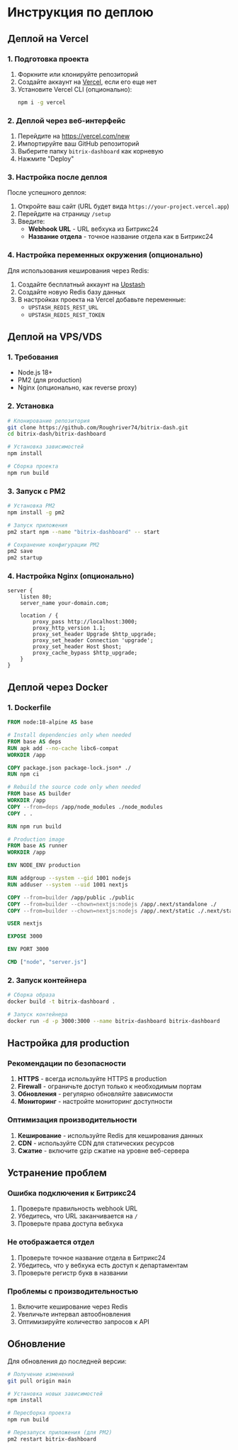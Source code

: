 # Инструкция по деплою

## Деплой на Vercel

### 1. Подготовка проекта

1. Форкните или клонируйте репозиторий
2. Создайте аккаунт на [Vercel](https://vercel.com), если его еще нет
3. Установите Vercel CLI (опционально):
   ```bash
   npm i -g vercel
   ```

### 2. Деплой через веб-интерфейс

1. Перейдите на https://vercel.com/new
2. Импортируйте ваш GitHub репозиторий
3. Выберите папку `bitrix-dashboard` как корневую
4. Нажмите "Deploy"

### 3. Настройка после деплоя

После успешного деплоя:

1. Откройте ваш сайт (URL будет вида `https://your-project.vercel.app`)
2. Перейдите на страницу `/setup`
3. Введите:
   - **Webhook URL** - URL вебхука из Битрикс24
   - **Название отдела** - точное название отдела как в Битрикс24

### 4. Настройка переменных окружения (опционально)

Для использования кеширования через Redis:

1. Создайте бесплатный аккаунт на [Upstash](https://upstash.com)
2. Создайте новую Redis базу данных
3. В настройках проекта на Vercel добавьте переменные:
   - `UPSTASH_REDIS_REST_URL`
   - `UPSTASH_REDIS_REST_TOKEN`

## Деплой на VPS/VDS

### 1. Требования

- Node.js 18+
- PM2 (для production)
- Nginx (опционально, как reverse proxy)

### 2. Установка

```bash
# Клонирование репозитория
git clone https://github.com/Roughriver74/bitrix-dash.git
cd bitrix-dash/bitrix-dashboard

# Установка зависимостей
npm install

# Сборка проекта
npm run build
```

### 3. Запуск с PM2

```bash
# Установка PM2
npm install -g pm2

# Запуск приложения
pm2 start npm --name "bitrix-dashboard" -- start

# Сохранение конфигурации PM2
pm2 save
pm2 startup
```

### 4. Настройка Nginx (опционально)

```nginx
server {
    listen 80;
    server_name your-domain.com;

    location / {
        proxy_pass http://localhost:3000;
        proxy_http_version 1.1;
        proxy_set_header Upgrade $http_upgrade;
        proxy_set_header Connection 'upgrade';
        proxy_set_header Host $host;
        proxy_cache_bypass $http_upgrade;
    }
}
```

## Деплой через Docker

### 1. Dockerfile

```dockerfile
FROM node:18-alpine AS base

# Install dependencies only when needed
FROM base AS deps
RUN apk add --no-cache libc6-compat
WORKDIR /app

COPY package.json package-lock.json* ./
RUN npm ci

# Rebuild the source code only when needed
FROM base AS builder
WORKDIR /app
COPY --from=deps /app/node_modules ./node_modules
COPY . .

RUN npm run build

# Production image
FROM base AS runner
WORKDIR /app

ENV NODE_ENV production

RUN addgroup --system --gid 1001 nodejs
RUN adduser --system --uid 1001 nextjs

COPY --from=builder /app/public ./public
COPY --from=builder --chown=nextjs:nodejs /app/.next/standalone ./
COPY --from=builder --chown=nextjs:nodejs /app/.next/static ./.next/static

USER nextjs

EXPOSE 3000

ENV PORT 3000

CMD ["node", "server.js"]
```

### 2. Запуск контейнера

```bash
# Сборка образа
docker build -t bitrix-dashboard .

# Запуск контейнера
docker run -d -p 3000:3000 --name bitrix-dashboard bitrix-dashboard
```

## Настройка для production

### Рекомендации по безопасности

1. **HTTPS** - всегда используйте HTTPS в production
2. **Firewall** - ограничьте доступ только к необходимым портам
3. **Обновления** - регулярно обновляйте зависимости
4. **Мониторинг** - настройте мониторинг доступности

### Оптимизация производительности

1. **Кеширование** - используйте Redis для кеширования данных
2. **CDN** - используйте CDN для статических ресурсов
3. **Сжатие** - включите gzip сжатие на уровне веб-сервера

## Устранение проблем

### Ошибка подключения к Битрикс24

1. Проверьте правильность webhook URL
2. Убедитесь, что URL заканчивается на `/`
3. Проверьте права доступа вебхука

### Не отображается отдел

1. Проверьте точное название отдела в Битрикс24
2. Убедитесь, что у вебхука есть доступ к департаментам
3. Проверьте регистр букв в названии

### Проблемы с производительностью

1. Включите кеширование через Redis
2. Увеличьте интервал автообновления
3. Оптимизируйте количество запросов к API

## Обновление

Для обновления до последней версии:

```bash
# Получение изменений
git pull origin main

# Установка новых зависимостей
npm install

# Пересборка проекта
npm run build

# Перезапуск приложения (для PM2)
pm2 restart bitrix-dashboard
```
